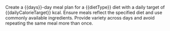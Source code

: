 Create a {{days}}-day meal plan for a {{dietType}} diet with a daily target of {{dailyCalorieTarget}} kcal.
Ensure meals reflect the specified diet and use commonly available ingredients. Provide variety across days and avoid repeating the same meal more than once.
